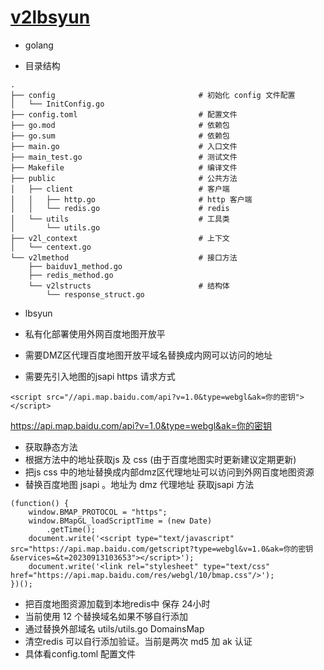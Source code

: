 # [v2lbsyun](https://github.com/yanxianhe/lbsyun)

- golang


- 目录结构

~~~~~~
.
├── config                                # 初始化 config 文件配置
│   └── InitConfig.go                     
├── config.toml                           # 配置文件
├── go.mod                                # 依赖包
├── go.sum                                # 依赖包
├── main.go                               # 入口文件
├── main_test.go                          # 测试文件
├── Makefile                              # 编译文件
├── public                                # 公共方法
│   ├── client                            # 客户端
│   │   ├── http.go                       # http 客户端
│   │   └── redis.go                      # redis 
│   └── utils                             # 工具类
│       └── utils.go
├── v2l_context                           # 上下文
│   └── centext.go
└── v2lmethod                             # 接口方法
    ├── baiduv1_method.go
    ├── redis_method.go
    └── v2lstructs                        # 结构体
        └── response_struct.go
~~~~~~


- lbsyun

- 私有化部署使用外网百度地图开放平
- 需要DMZ区代理百度地图开放平域名替换成内网可以访问的地址
- 需要先引入地图的jsapi https 请求方式

```
<script src="//api.map.baidu.com/api?v=1.0&type=webgl&ak=你的密钥"></script>
```

https://api.map.baidu.com/api?v=1.0&type=webgl&ak=你的密钥

- 获取静态方法
- 根据方法中的地址获取js 及 css (由于百度地图实时更新建议定期更新)
- 把js css 中的地址替换成内部dmz区代理地址可以访问到外网百度地图资源
- 替换百度地图 jsapi 。地址为 dmz 代理地址 获取jsapi 方法

```
(function() {
	window.BMAP_PROTOCOL = "https";
	window.BMapGL_loadScriptTime = (new Date)
		.getTime();
	document.write('<script type="text/javascript" src="https://api.map.baidu.com/getscript?type=webgl&v=1.0&ak=你的密钥&services=&t=20230913103653"></script>');
	document.write('<link rel="stylesheet" type="text/css" href="https://api.map.baidu.com/res/webgl/10/bmap.css"/>');
})();

```

- 把百度地图资源加载到本地redis中 保存 24小时
- 当前使用 12 个替换域名如果不够自行添加
- 通过替换外部域名 utils/utils.go DomainsMap
- 清空redis 可以自行添加验证。当前是两次 md5 加 ak 认证
- 具体看config.toml   配置文件